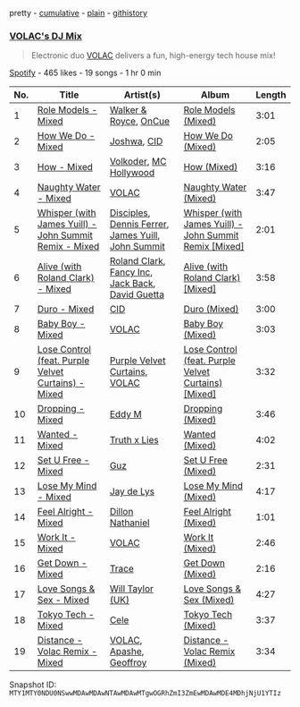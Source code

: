 pretty - [cumulative](/playlists/cumulative/37i9dQZF1DWUmMjKFzN3Ka.md) - [plain](/playlists/plain/37i9dQZF1DWUmMjKFzN3Ka) - [githistory](https://github.githistory.xyz/mackorone/spotify-playlist-archive/blob/main/playlists/plain/37i9dQZF1DWUmMjKFzN3Ka)

### [VOLAC's DJ Mix](https://open.spotify.com/playlist/37i9dQZF1DWUmMjKFzN3Ka)

> Electronic duo <a href ="spotify:artist:4Nl6PVYLwbCFfr3UqQlFtE">VOLAC</a> delivers a fun, high\-energy tech house mix!

[Spotify](https://open.spotify.com/user/spotify) - 465 likes - 19 songs - 1 hr 0 min

| No. | Title | Artist(s) | Album | Length |
|---|---|---|---|---|
| 1 | [Role Models \- Mixed](https://open.spotify.com/track/39dvcemZmfBDYFmRLFVCmI) | [Walker & Royce](https://open.spotify.com/artist/1lAwVq9MxNJkB0dEY6xNoV), [OnCue](https://open.spotify.com/artist/4xqwWowzI5uXMzriFsfm78) | [Role Models \(Mixed\)](https://open.spotify.com/album/2iVpx1U6OhQFGGUIVMfwoL) | 3:01 |
| 2 | [How We Do \- Mixed](https://open.spotify.com/track/4TpI1GF67nD17lr0JV89b3) | [Joshwa](https://open.spotify.com/artist/1PzAgFVk9v8cxn9flrqrv5), [CID](https://open.spotify.com/artist/4FCzCS0KEgb0rgySWINItO) | [How We Do \(Mixed\)](https://open.spotify.com/album/3pRlDqTjiPpf2RtoHtF8id) | 2:05 |
| 3 | [How \- Mixed](https://open.spotify.com/track/3Tr3qktk9Cuo6Z2RSTw8wq) | [Volkoder](https://open.spotify.com/artist/5SwGFGfUlV6Dan4ygjF5CU), [MC Hollywood](https://open.spotify.com/artist/5jjAhuJ1IyVRmm4ZsXhsRG) | [How \(Mixed\)](https://open.spotify.com/album/2sPN31cVGPFJawXfr0RpC2) | 3:16 |
| 4 | [Naughty Water \- Mixed](https://open.spotify.com/track/0EGmEyhsXu8HDO8D0QMLHj) | [VOLAC](https://open.spotify.com/artist/4Nl6PVYLwbCFfr3UqQlFtE) | [Naughty Water \(Mixed\)](https://open.spotify.com/album/79tQk6qLZffYDJYRG2iEYW) | 3:47 |
| 5 | [Whisper \(with James Yuill\) \- John Summit Remix \- Mixed](https://open.spotify.com/track/19areSMAT8eE15CgDJXy3u) | [Disciples](https://open.spotify.com/artist/5EehXjjMktLuJmbRsM7YfB), [Dennis Ferrer](https://open.spotify.com/artist/0MGTHZpAGf7isSfw8yMIoi), [James Yuill](https://open.spotify.com/artist/0jypmaLN034G9UkeQdqsps), [John Summit](https://open.spotify.com/artist/7kNqXtgeIwFtelmRjWv205) | [Whisper \(with James Yuill\) \- John Summit Remix \[Mixed\]](https://open.spotify.com/album/485TIHFkIixsC3omZpVlL5) | 2:01 |
| 6 | [Alive \(with Roland Clark\) \- Mixed](https://open.spotify.com/track/5c3ctLz2BgXPUN2m7DLkE1) | [Roland Clark](https://open.spotify.com/artist/4OGlp2UdUQGPJVbvJ82Cz5), [Fancy Inc](https://open.spotify.com/artist/4Eoddnw0pOewmCHQYofuwh), [Jack Back](https://open.spotify.com/artist/4bXUaTjc7TQTvLqqCAlfYt), [David Guetta](https://open.spotify.com/artist/1Cs0zKBU1kc0i8ypK3B9ai) | [Alive \(with Roland Clark\) \[Mixed\]](https://open.spotify.com/album/25UipUxLRuOGOV1LWFB1am) | 3:58 |
| 7 | [Duro \- Mixed](https://open.spotify.com/track/1oGSAKXvLAKiXWhMhB0Lvx) | [CID](https://open.spotify.com/artist/4FCzCS0KEgb0rgySWINItO) | [Duro \(Mixed\)](https://open.spotify.com/album/6jfmvq0nMZSZckG1vCboTr) | 3:00 |
| 8 | [Baby Boy \- Mixed](https://open.spotify.com/track/5DmhOaCasa1CDqDPQdt8eG) | [VOLAC](https://open.spotify.com/artist/4Nl6PVYLwbCFfr3UqQlFtE) | [Baby Boy \(Mixed\)](https://open.spotify.com/album/4TnNSCv0BdYWBKl0Q2VpbE) | 3:03 |
| 9 | [Lose Control \(feat\. Purple Velvet Curtains\) \- Mixed](https://open.spotify.com/track/3nivCOLfMVKhlxUyoBKGds) | [Purple Velvet Curtains](https://open.spotify.com/artist/5UNXmWQKKqqBCxmcotxXmO), [VOLAC](https://open.spotify.com/artist/4Nl6PVYLwbCFfr3UqQlFtE) | [Lose Control \(feat\. Purple Velvet Curtains\) \[Mixed\]](https://open.spotify.com/album/6XCTcz61zBlUQabddIN1yR) | 3:32 |
| 10 | [Dropping \- Mixed](https://open.spotify.com/track/75Omy1Je8hsnhoQMJj91jq) | [Eddy M](https://open.spotify.com/artist/0X2423nvaH92bYjYUKCYRI) | [Dropping \(Mixed\)](https://open.spotify.com/album/2jzEm4A66aXjctFdzsNsxX) | 3:46 |
| 11 | [Wanted \- Mixed](https://open.spotify.com/track/2wFGqE63p2WBPy3LcM5ump) | [Truth x Lies](https://open.spotify.com/artist/3bh4M54m4LRs41WQs07Jy0) | [Wanted \(Mixed\)](https://open.spotify.com/album/0d3IkTf7MHunXHKeENpTe8) | 4:02 |
| 12 | [Set U Free \- Mixed](https://open.spotify.com/track/4ORqOvUUpTFnva5lTGIAXE) | [Guz](https://open.spotify.com/artist/2T86EVnDCP64EaVKRXIcRx) | [Set U Free \(Mixed\)](https://open.spotify.com/album/04WklXClNMTohWhy39J3wL) | 2:31 |
| 13 | [Lose My Mind \- Mixed](https://open.spotify.com/track/4Vy3NNgAxRBFIRt1AEh5js) | [Jay de Lys](https://open.spotify.com/artist/6hr0SehcycxwgYfCgVy32M) | [Lose My Mind \(Mixed\)](https://open.spotify.com/album/4u02dhsLkcVYx4jyy6jfeU) | 4:17 |
| 14 | [Feel Alright \- Mixed](https://open.spotify.com/track/5sDE0TSLMuw3iG6FefwHmL) | [Dillon Nathaniel](https://open.spotify.com/artist/0Ut5FcDeEgaM9PM3LvnH6j) | [Feel Alright \(Mixed\)](https://open.spotify.com/album/5xGA6xSZttvWjUhiMrwaRz) | 1:01 |
| 15 | [Work It \- Mixed](https://open.spotify.com/track/5UvPTPSB0yStZzOBw4UOnY) | [VOLAC](https://open.spotify.com/artist/4Nl6PVYLwbCFfr3UqQlFtE) | [Work It \(Mixed\)](https://open.spotify.com/album/4gsPawVtB3UrU1YztUWhQl) | 2:46 |
| 16 | [Get Down \- Mixed](https://open.spotify.com/track/3jsdAjyt0kmEjoAfvefdZJ) | [Trace](https://open.spotify.com/artist/4T0QPJFV83O1j9w8y5apQX) | [Get Down \(Mixed\)](https://open.spotify.com/album/0m0ds0vxxfWAMlIOLtyvjI) | 2:16 |
| 17 | [Love Songs & Sex \- Mixed](https://open.spotify.com/track/3X6Ks3m4gVK2gdS7E3BQQI) | [Will Taylor \(UK\)](https://open.spotify.com/artist/53PVBEKRk4Fvq8w8cLydLX) | [Love Songs & Sex \(Mixed\)](https://open.spotify.com/album/4gcrk0wnpXxN3wOtP8aDcz) | 4:27 |
| 18 | [Tokyo Tech \- Mixed](https://open.spotify.com/track/65JLgr02umcx5YL5qKfStW) | [Cele](https://open.spotify.com/artist/2bpkThEPVrkcoAJpTFAVLR) | [Tokyo Tech \(Mixed\)](https://open.spotify.com/album/7ES2sVVc6EL2YDLUxC0PaD) | 3:37 |
| 19 | [Distance \- Volac Remix \- Mixed](https://open.spotify.com/track/691nodCdyLsvWLa918AIzb) | [VOLAC](https://open.spotify.com/artist/4Nl6PVYLwbCFfr3UqQlFtE), [Apashe](https://open.spotify.com/artist/1fd3fmwlhrDl2U5wbbPQYN), [Geoffroy](https://open.spotify.com/artist/0VzoflxRgSVEWHYmCbMOJJ) | [Distance \- Volac Remix \(Mixed\)](https://open.spotify.com/album/7Mb6GSWSeNQq5JfMMcrYX6) | 3:34 |

Snapshot ID: `MTY1MTY0NDU0NSwwMDAwMDAwNTAwMDAwMTgwOGRhZmI3ZmEwMDAwMDE4MDhjNjU1YTIz`
